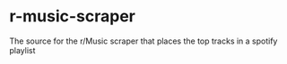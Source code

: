 r-music-scraper
===============

The source for the r/Music scraper that places the top tracks in a spotify playlist

